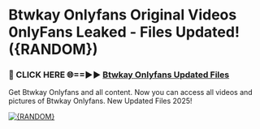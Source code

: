 # Btwkay Onlyfans Original Videos 0nlyFans Leaked - Files Updated! ({RANDOM})

<h3>🔴 CLICK HERE 🌐==►► <a href="https://betterlinks.top/A2PfLJ" rel="nofollow">Btwkay Onlyfans Updated Files</a></h3>

Get Btwkay Onlyfans and all content. Now you can access all videos and pictures of Btwkay Onlyfans. New Updated Files 2025!

[![{RANDOM}](https://i.imgur.com/ppqm5kG.gif)](https://betterlinks.top/A2PfLJ)
